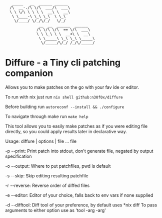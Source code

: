        _____   __  ______ ______              
      /\  __-./\ \/\  ___/\  ___\             
      \ \ \/\ \ \ \ \  __\ \  __\             
       \ \____-\ \_\ \_\  \ \_\               
        \/____/ \/_/\/_/   \/_/               
                   __  __  ______  ______     
                  /\ \/\ \/\  == \/\  ___\    
                  \ \ \_\ \ \  __<\ \  __\     
                   \ \_____\ \_\ \_\ \_____\  
                    \/_____/\/_/ /_/\/_____/  

# Diffure - a Tiny cli patching companion

Allows you to make patches on the go with your fav ide or editor.

To run with nix just run `nix shell github:n30f0x/diffure`

Before building run `autoreconf --install && ./configure`

To navigate through make run `make help`


This tool allows you to easily make patches as if you were editing file directly, so you could apply results later in declarative way.

Usage: diffure | options | file ... file

-p  --print:      Print patch into stdout, don't generate file,
                  negated by output specification

-o  --output:     Where to put patchfiles, pwd is default

-s  --skip:       Skip editing resulting patchfile

-r  --reverse:    Reverse order of diffed files

-e  --editor:     Editor of your choice, falls back to env vars if
                  none supplied

-d  --difftool:   Diff tool of your preference, by default uses
                  *nix diff
                  To pass arguments to either option use as 'tool -arg -arg'
